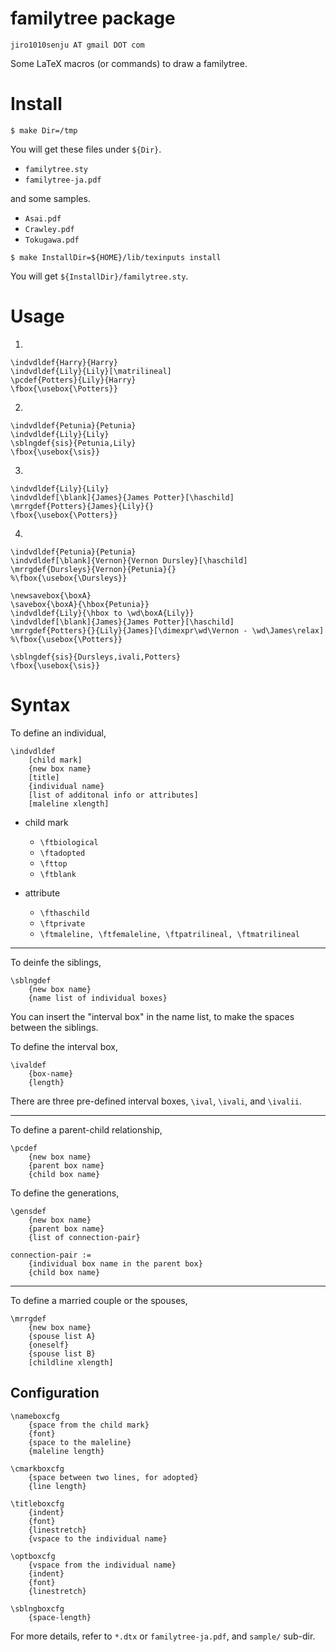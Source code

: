 
# familytree package
`jiro1010senju AT gmail DOT com`

Some LaTeX macros (or commands) to draw a familytree.


# Install

`$ make Dir=/tmp`

You will get these files under `${Dir}`.
- `familytree.sty`
- `familytree-ja.pdf`

and some samples.

- `Asai.pdf`
- `Crawley.pdf`
- `Tokugawa.pdf`


`$ make InstallDir=${HOME}/lib/texinputs install`

You will get `${InstallDir}/familytree.sty`.


# Usage

1.
```
\indvdldef{Harry}{Harry}
\indvdldef{Lily}{Lily}[\matrilineal]
\pcdef{Potters}{Lily}{Harry}
\fbox{\usebox{\Potters}}
```

2.
```
\indvdldef{Petunia}{Petunia}
\indvdldef{Lily}{Lily}
\sblngdef{sis}{Petunia,Lily}
\fbox{\usebox{\sis}}
```

3.
```
\indvdldef{Lily}{Lily}
\indvdldef[\blank]{James}{James Potter}[\haschild]
\mrrgdef{Potters}{James}{Lily}{}
\fbox{\usebox{\Potters}}
```

4.
```
\indvdldef{Petunia}{Petunia}
\indvdldef[\blank]{Vernon}{Vernon Dursley}[\haschild]
\mrrgdef{Dursleys}{Vernon}{Petunia}{}
%\fbox{\usebox{\Dursleys}}

\newsavebox{\boxA}
\savebox{\boxA}{\hbox{Petunia}}
\indvdldef{Lily}{\hbox to \wd\boxA{Lily}}
\indvdldef[\blank]{James}{James Potter}[\haschild]
\mrrgdef{Potters}{}{Lily}{James}[\dimexpr\wd\Vernon - \wd\James\relax]
%\fbox{\usebox{\Potters}}

\sblngdef{sis}{Dursleys,ivali,Potters}
\fbox{\usebox{\sis}}
```


# Syntax

To define an individual,
```
\indvdldef
	[child mark]
	{new box name}
	[title]
	{individual name}
	[list of additonal info or attributes]
	[maleline xlength]
```

- child mark
  + `\ftbiological`
  + `\ftadopted`
  + `\fttop`
  + `\ftblank`

- attribute
  + `\fthaschild`
  + `\ftprivate`
  + `\ftmaleline, \ftfemaleline, \ftpatrilineal, \ftmatrilineal`

---

To deinfe the siblings,
```
\sblngdef
	{new box name}
	{name list of individual boxes}
```

You can insert the "interval box" in the name list, to make the
spaces between the siblings.

To define the interval box,
```
\ivaldef
	{box-name}
	{length}
```

There are three pre-defined interval boxes, `\ival`, `\ivali`, and `\ivalii`.

---

To define a parent-child relationship,
```
\pcdef
	{new box name}
	{parent box name}
	{child box name}
```

To define the generations,
```
\gensdef
	{new box name}
	{parent box name}
	{list of connection-pair}
```

```
connection-pair :=
	{individual box name in the parent box}
	{child box name}
```

---

To define a married couple or the spouses,
```
\mrrgdef
	{new box name}
	{spouse list A}
	{oneself}
	{spouse list B}
	[childline xlength]
```


Configuration
-------------

```
\nameboxcfg
	{space from the child mark}
	{font}
	{space to the maleline}
	{maleline length}

\cmarkboxcfg
	{space between two lines, for adopted}
	{line length}

\titleboxcfg
	{indent}
	{font}
	{linestretch}
	{vspace to the individual name}

\optboxcfg
	{vspace from the individual name}
	{indent}
	{font}
	{linestretch}

\sblngboxcfg
	{space-length}
```


For more details, refer to `*.dtx` or `familytree-ja.pdf`,
and `sample/` sub-dir.
